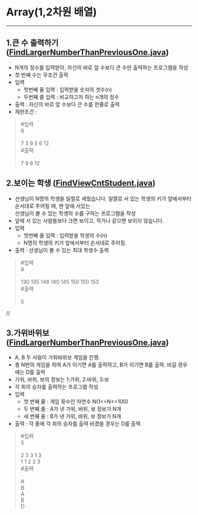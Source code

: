 # Array(1,2차원 배열)

--- 

## 1.큰 수 출력하기 ([FindLargerNumberThanPreviousOne.java](https://github.com/90mansik/codingTest-inflearn/blob/master/src/com/algorithm/array/FindLargerNumberThanPreviousOne.java))
- N개의 정수를 입력받아, 자신의 바로 앞 수보다 큰 수만 출력하는 프로그램을 작성
- 첫 번째 수는 무조건 출력
- 입력
    - 첫번째 줄 입력 : 입력받을 숫자의 갯수(n)
    - 두번째 줄 입력 : 비교하고자 하는 n개의 정수
- 출력 : 자신의 바로 앞 수보다 큰 수를 한줄로 출력
- 제한조건 : 

> #입력  
> 6 </br>  
> 7 3 9 5 6 12 </br>
> #출력 </br>  
> 7 9 6 12


## 2.보이는 학생 ([FindViewCntStudent.java](https://github.com/90mansik/codingTest-inflearn/blob/master/src/com/algorithm/array/FindViewCntStudent.java))
- 선생님이 N명의 학생을 일렬로 세웠습니다. 일렬로 서 있는 학생의 키가 앞에서부터 순서대로 주어질 때, 맨 앞에 서있는 </br>
  선생님이 볼 수 있는 학생의 수를 구하는 프로그램을 작성
- 앞에 서 있는 사람들보다 크면 보이고, 작거나 같으면 보이지 않습니다.
- 입력
  - 첫번째 줄 입력 : 입력받을 학생의 수(n)
  - N명의 학생의 키가 앞에서부터 순서대로 주어짐.
- 출력 : 선생님이 볼 수 있는 최대 학생수 출력

> #입력  
> 8 </br>  
> 130 135 148 140 145 150 150 153 </br>
> #출력 </br>  
> 5


//

## 3.가위바위보 ([FindLargerNumberThanPreviousOne.java](https://github.com/90mansik/codingTest-inflearn/blob/master/src/com/algorithm/array/FindLargerNumberThanPreviousOne.java))
- A, B 두 사람이 가위바위보 게임을 진행.
- 총 N번의 게임을 하여 A가 이기면 A를 출력하고, B가 이기면 B를 출력. 비길 경우에는 D를 출력
- 가위, 바위, 보의 정보는 1:가위, 2:바위, 3:보
- 각 회의 승자를 출력하는 프로그램 작성
- 입력
  - 첫 번째 줄 : 게임 횟수인 자연수 N(1<=N<=100)
  - 두 번째 줄 : A가 낸 가위, 바위, 보 정보가 N개
  - 세 번째 줄 : B가 낸 가위, 바위, 보 정보가 N개
- 출력 : 각 줄에 각 회의 승자를 출력 비겼을 경우는 D를 출력

> #입력  
> 5 </br>  
> 2 3 3 1 3 </br>
> 1 1 2 2 3 </br>
> #출력 </br>  
> A </br>
> B </br>
> A </br>
> B </br>
> D </br>
